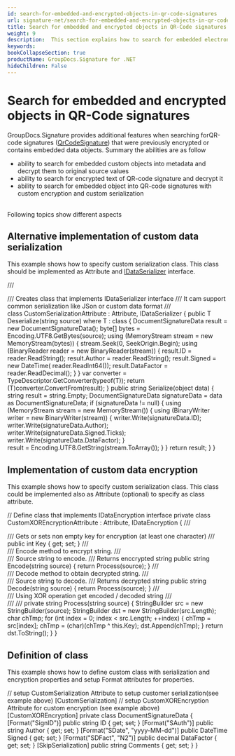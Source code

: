 ```yaml
---
id: search-for-embedded-and-encrypted-objects-in-qr-code-signatures
url: signature-net/search-for-embedded-and-encrypted-objects-in-qr-code-signatures
title: Search for embedded and encrypted objects in QR-Code signatures
weight: 9
description:  This section explains how to search for embedded electronic signatures into the QR-Code electronic signatures with GroupDocs.Signature API. Also this topic shows the way to customize data serialization and encryption same as provides the class definition with ability to embed it into the QR-Code electronic signature.
keywords: 
bookCollapseSection: true
productName: GroupDocs.Signature for .NET
hideChildren: False
---
```


# Search for embedded and encrypted objects in QR-Code signatures



GroupDocs.Signature provides additional features when searching forQR-code signatures ([QrCodeSignature](https://apireference.groupdocs.com/net/signature/groupdocs.signature.domain/qrcodesignature)) that were previously encrypted or contains embedded data objects. Summary the abilities are as follow

*   ability to search for embedded custom objects into metadata and decrypt them to original source values
*   ability to search for encrypted text of QR-code signature and decrypt it
*   ability to search for embedded object into QR-code signatures with custom encryption and custom serialization  
      

Following topics show different aspects

  

## Alternative implementation of custom data serialization

This example shows how to specify custom serialization class. This class should be implemented as Attribute and [IDataSerializer](https://apireference.groupdocs.com/net/signature/groupdocs.signature.domain.extensions/idataserializer) interface.

/// <summary>
/// Creates class that implements IDataSerializer interface
/// It cam support common serialization like JSon or custom data format
/// </summary>
class CustomSerializationAttribute : Attribute, IDataSerializer
{
    public T Deserialize<T>(string source) where T : class
    {
        DocumentSignatureData result = new DocumentSignatureData();
        byte\[\] bytes = Encoding.UTF8.GetBytes(source);
        using (MemoryStream stream = new MemoryStream(bytes))
        {
            stream.Seek(0, SeekOrigin.Begin);
            using (BinaryReader reader = new BinaryReader(stream))
            {
                result.ID = reader.ReadString();
                result.Author = reader.ReadString();
                result.Signed = new DateTime( reader.ReadInt64());
                result.DataFactor = reader.ReadDecimal();
            }
        }
        var converter = TypeDescriptor.GetConverter(typeof(T));
        return (T)converter.ConvertFrom(result);
    }
    public string Serialize(object data)
    {
        string result = string.Empty;
        DocumentSignatureData signatureData = data as DocumentSignatureData;
        if (signatureData != null)
        {
            using (MemoryStream stream = new MemoryStream())
            {
                using (BinaryWriter writer = new BinaryWriter(stream))
                {
                    writer.Write(signatureData.ID);
                    writer.Write(signatureData.Author);
                    writer.Write(signatureData.Signed.Ticks);
                    writer.Write(signatureData.DataFactor);
                }                        
                result = Encoding.UTF8.GetString(stream.ToArray());
            }
        }
        return result;
    }
}

## Implementation of custom data encryption

This example shows how to specify custom serialization class. This class could be implemented also as Attribute (optional) to specify as class attribute.

// Define class that implements IDataEncryption interface
private class CustomXOREncryptionAttribute : Attribute, IDataEncryption
{
    /// <summary>
    /// Gets or sets non empty key for encryption (at least one character)
    /// </summary>
    public int Key { get; set; }
    /// <summary>
    /// Encode method to encrypt string.
    /// </summary>
    /// <param name="source">Source string to encode.</param>
    /// <returns>Returns enccrypted string</returns>
    public string Encode(string source)
    {
        return Process(source);
    }
    /// <summary>
    /// Decode method to obtain decrypted string.
    /// </summary>
    /// <param name="source">Source string to decode.</param>
    /// <returns>Returns decrypted string</returns>
    public string Decode(string source)
    {
        return Process(source);
    }
    /// <summary>
    /// Using XOR operation get encoded / decoded string
    /// </summary>
    /// <param name="source"></param>
    /// <returns></returns>
    private string Process(string source)
    {
        StringBuilder src = new StringBuilder(source);
        StringBuilder dst = new StringBuilder(src.Length);
        char chTmp;
        for (int index = 0; index < src.Length; ++index)
        {
            chTmp = src\[index\];
            chTmp = (char)(chTmp ^ this.Key);
            dst.Append(chTmp);
        }
        return dst.ToString();
    }
}

## Definition of class

This example shows how to define custom class with serialization and encryption properties and setup Format attributes for properties.

// setup CustomSerialization Attribute to setup customer serialization(see example above)
\[CustomSerialization\]
// setup CustomXOREncryption Attribute for custom encryption (see example above)
\[CustomXOREncryption\]
private class DocumentSignatureData
{
    \[Format("SignID")\]
    public string ID { get; set; }
    \[Format("SAuth")\]
    public string Author { get; set; }
    \[Format("SDate", "yyyy-MM-dd")\]
    public DateTime Signed { get; set; }
    \[Format("SDFact", "N2")\]
    public decimal DataFactor { get; set; }
    \[SkipSerialization\]
    public string Comments { get; set; }
}

